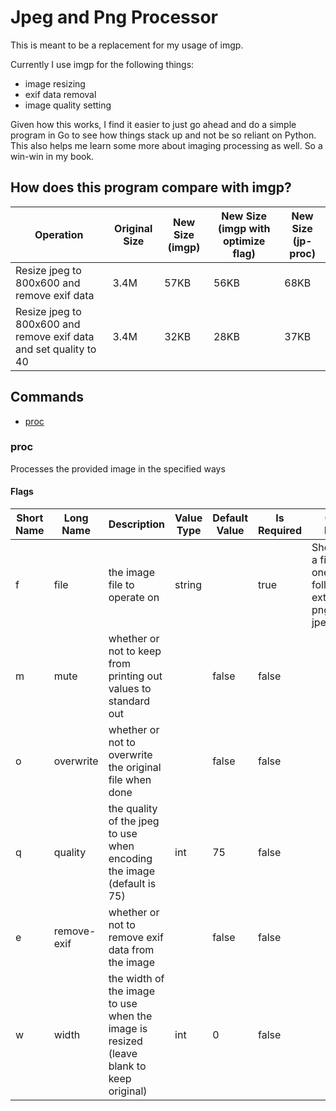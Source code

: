 <!-- This file is generated from  https://github.com/pjkaufman/go-go-gadgets/jp-proc/README.md.tmpl. Please make any necessary changes there. -->

# Jpeg and Png Processor

This is meant to be a replacement for my usage of imgp.

Currently I use imgp for the following things:
- image resizing
- exif data removal
- image quality setting

Given how this works, I find it easier to just go ahead and do a simple program in Go to see how things stack up and not be so reliant on Python. This also helps me learn some more about imaging processing as well. So a win-win in my book.

## How does this program compare with imgp?

| Operation | Original Size | New Size (imgp) | New Size (imgp with optimize flag) | New Size (jp-proc) |
| --------- | ------------- | --------------- | ---------------------------------- | ------------------ |
| Resize jpeg to 800x600 and remove exif data | 3.4M | 57KB | 56KB | 68KB |
| Resize jpeg to 800x600 and remove exif data and set quality to 40 | 3.4M | 32KB | 28KB | 37KB |

## Commands

- [proc](#proc)

### proc

Processes the provided image in the specified ways

#### Flags

| Short Name | Long Name | Description | Value Type | Default Value | Is Required | Other Notes |
| ---------- | --------- | ----------- | ---------- | ------------- | ----------- | ----------- |
| f | file | the image file to operate on | string |  | true | Should be a file with one of the following extensions: png, jpg, jpeg |
| m | mute | whether or not to keep from printing out values to standard out |  | false | false |  |
| o | overwrite | whether or not to overwrite the original file when done |  | false | false |  |
| q | quality | the quality of the jpeg to use when encoding the image (default is 75) | int | 75 | false |  |
| e | remove-exif | whether or not to remove exif data from the image |  | false | false |  |
| w | width | the width of the image to use when the image is resized (leave blank to keep original) | int | 0 | false |  |


